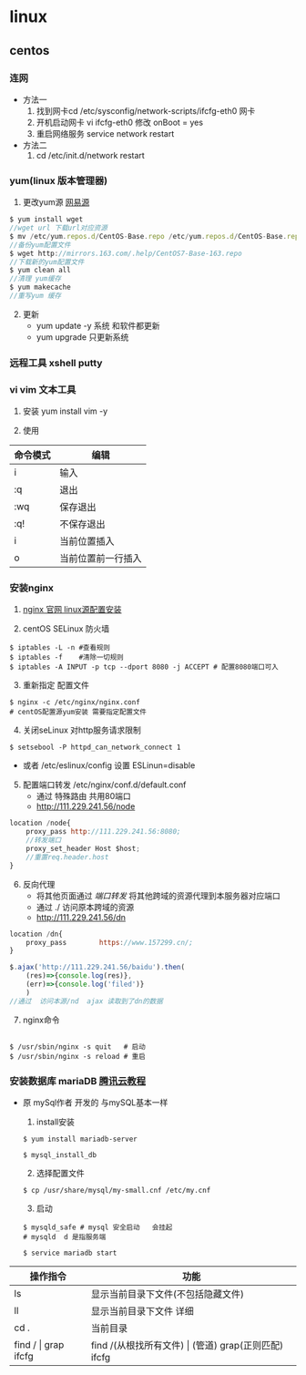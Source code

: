 # linux

## centos

### 连网

- 方法一
    1. 找到网卡cd /etc/sysconfig/network-scripts/ifcfg-eth0 网卡
    2. 开机启动网卡 vi ifcfg-eth0  修改 onBoot = yes
    3. 重启网络服务 service network restart
- 方法二 
    1. cd /etc/init.d/network restart

### yum(linux 版本管理器)

1. 更改yum源 [网易源](http://mirrors.163.com/.help/centos.html)

```js
$ yum install wget
//wget url 下载url对应资源
$ mv /etc/yum.repos.d/CentOS-Base.repo /etc/yum.repos.d/CentOS-Base.repo.backup
//备份yum配置文件
$ wget http://mirrors.163.com/.help/CentOS7-Base-163.repo
//下载新的yum配置文件
$ yum clean all  
//清理 yum缓存
$ yum makecache
//重写yum 缓存
```

2. 更新  
    - yum update -y  系统 和软件都更新
    - yum upgrade    只更新系统

### 远程工具  xshell  putty

### vi vim 文本工具

1. 安装 yum install vim -y

2. 使用  


命令模式 | 编辑
-|-
i | 输入
:q | 退出
:wq | 保存退出 
:q! | 不保存退出
i | 当前位置插入
o | 当前位置前一行插入

### 安装nginx

1. [nginx 官网 linux源配置安装](http://nginx.org/en/linux_packages.html#RHEL-CentOS)

2. centOS SELinux 防火墙

```shell
$ iptables -L -n #查看规则
$ iptables -f    #清除一切规则
$ iptables -A INPUT -p tcp --dport 8080 -j ACCEPT # 配置8080端口可入
```

3. 重新指定 配置文件

```shell
$ nginx -c /etc/nginx/nginx.conf
# centOS配置源yum安装 需要指定配置文件
```

4. 关闭seLinux  对http服务请求限制

```
$ setsebool -P httpd_can_network_connect 1
```
- 或者 /etc/eslinux/config 设置 ESLinun=disable

5. 配置端口转发  /etc/nginx/conf.d/default.conf
    - 通过 特殊路由  共用80端口
    - http://111.229.241.56/node
```js
location /node{
    proxy_pass http://111.229.241.56:8080;
    //转发端口
    proxy_set_header Host $host;
    //重置req.header.host
}
```
6. 反向代理 
    - 将其他页面通过 *端口转发* 将其他跨域的资源代理到本服务器对应端口
    - 通过 ./  访问原本跨域的资源
    - http://111.229.241.56/dn

```js
location /dn{
    proxy_pass        https://www.157299.cn/;
}
```
```js
$.ajax('http://111.229.241.56/baidu').then(
    (res)=>{console.log(res)},
    (err)=>{console.log('filed')}
    )
//通过  访问本源/nd  ajax 读取到了dn的数据
```
7. nginx命令

```shell
    
$ /usr/sbin/nginx -s quit   # 启动
$ /usr/sbin/nginx -s reload # 重启

```



### 安装数据库 mariaDB [腾讯云教程](https://cloud.tencent.com/document/product/213/38056)

- 原 mySql作者  开发的 与mySQL基本一样

    1. install安装

    ```shell
    $ yum install mariadb-server
  
    $ mysql_install_db
    ```

    2. 选择配置文件

    ```
    $ cp /usr/share/mysql/my-small.cnf /etc/my.cnf
    ```

    3. 启动

    ```shell
    $ mysqld_safe # mysql 安全启动   会挂起
    # mysqld  d 是指服务端    

    $ service mariadb start
    ```




操作指令|功能
-|-
ls | 显示当前目录下文件(不包括隐藏文件)
ll | 显示当前目录下文件 详细
cd . | 当前目录
find / \| grap ifcfg | find /(从根找所有文件)  \| (管道) grap(正则匹配) ifcfg 

